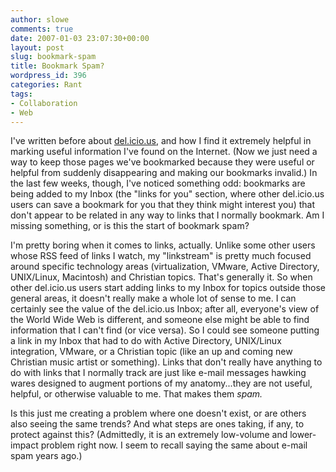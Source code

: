 ```yaml
---
author: slowe
comments: true
date: 2007-01-03 23:07:30+00:00
layout: post
slug: bookmark-spam
title: Bookmark Spam?
wordpress_id: 396
categories: Rant
tags:
- Collaboration
- Web
---
```


I've written before about [del.icio.us](http://del.icio.us/), and how I find it extremely helpful in marking useful information I've found on the Internet. (Now we just need a way to keep those pages we've bookmarked because they were useful or helpful from suddenly disappearing and making our bookmarks invalid.) In the last few weeks, though, I've noticed something odd: bookmarks are being added to my Inbox (the "links for you" section, where other del.icio.us users can save a bookmark for you that they think might interest you) that don't appear to be related in any way to links that I normally bookmark. Am I missing something, or is this the start of bookmark spam?

I'm pretty boring when it comes to links, actually. Unlike some other users whose RSS feed of links I watch, my "linkstream" is pretty much focused around specific technology areas (virtualization, VMware, Active Directory, UNIX/Linux, Macintosh) and Christian topics. That's generally it. So when other del.icio.us users start adding links to my Inbox for topics outside those general areas, it doesn't really make a whole lot of sense to me. I can certainly see the value of the del.icio.us Inbox; after all, everyone's view of the World Wide Web is different, and someone else might be able to find information that I can't find (or vice versa). So I could see someone putting a link in my Inbox that had to do with Active Directory, UNIX/Linux integration, VMware, or a Christian topic (like an up and coming new Christian music artist or something). Links that don't really have anything to do with links that I normally track are just like e-mail messages hawking wares designed to augment portions of my anatomy...they are not useful, helpful, or otherwise valuable to me. That makes them _spam._

Is this just me creating a problem where one doesn't exist, or are others also seeing the same trends? And what steps are ones taking, if any, to protect against this? (Admittedly, it is an extremely low-volume and lower-impact problem right now. I seem to recall saying the same about e-mail spam years ago.)
